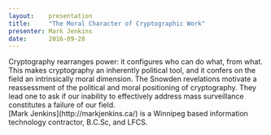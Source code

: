 ```yaml
---
layout:    presentation
title:     "The Moral Character of Cryptographic Work"
presenter: Mark Jenkins
date:      2016-09-28
---
```


<div id="abstract">
Cryptography rearranges power: it configures who can do what, from what. This makes cryptography an inherently political tool, and it confers on the field an intrinsically moral dimension. The Snowden revelations motivate a reassessment of the political and moral positioning of cryptography. They lead one to ask if our inability to effectively address mass surveillance constitutes a failure of our field.
</div>

<div id="bio">
[Mark Jenkins](http://markjenkins.ca/) is a Winnipeg based information technology contractor, B.C.Sc, and LFCS.
</div>
